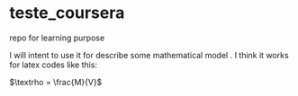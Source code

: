# teste_coursera
repo for learning purpose 

I will intent to use it for describe some mathematical model . I think it works for latex codes like this:

$\textrho = \frac{M}{V}$
